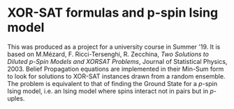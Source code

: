 # XOR-SAT formulas and p-spin Ising model
This was produced as a project for a university course in Summer '19. 
It is based on M.Mézard, F. Ricci-Tersenghi, R. Zecchina, *Two Solutions to Diluted p-Spin Models
and XORSAT Problems*, Journal of Statistical Physics, 2003.
Belief Propagation equations are implemented in their Min-Sum form to look for solutions to XOR-SAT instances drawn from a random ensemble. The problem is equivalent to that of finding the Ground State for a $p$-spin Ising model, i.e. an Ising model where spins interact not in pairs but in $p$-uples.

<!--stackedit_data:
eyJoaXN0b3J5IjpbLTE3Mzg2OTkzMDBdfQ==
-->